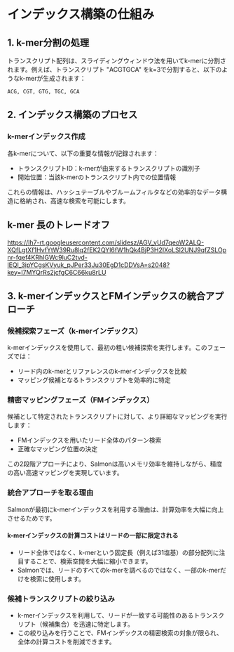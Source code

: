 # インデックス構築の仕組み

## 1. k-mer分割の処理

トランスクリプト配列は、スライディングウィンドウ法を用いてk-merに分割されます。例えば、トランスクリプト "ACGTGCA" をk=3で分割すると、以下のようなk-merが生成されます：

```
ACG, CGT, GTG, TGC, GCA

```

## 2. インデックス構築のプロセス

### k-merインデックス作成

各k-merについて、以下の重要な情報が記録されます：

- トランスクリプトID：k-merが由来するトランスクリプトの識別子
- 開始位置：当該k-merのトランスクリプト内での位置情報

これらの情報は、ハッシュテーブルやブルームフィルタなどの効率的なデータ構造に格納され、高速な検索を可能にします。

## k-mer 長のトレードオフ

https://lh7-rt.googleusercontent.com/slidesz/AGV_vUd7qeoW2ALQ-XQfLgtXf1HvfYtW39Ru8lq2fEK2QYl6fW1hQk4BjP3H2IXoLSl2UNJ9qfZSLOpnr-fqef4KRhIGWc9luC2tvd-lEQl_3ipYCgsKVyuk_pJPer33Ju30EgD1cDDVsA=s2048?key=l7MYQrRs2jcfgC6C66ku8rLU

## 3. k-merインデックスとFMインデックスの統合アプローチ

### 候補探索フェーズ（k-merインデックス）

k-merインデックスを使用して、最初の粗い候補探索を実行します。このフェーズでは：

- リード内のk-merとリファレンスのk-merインデックスを比較
- マッピング候補となるトランスクリプトを効率的に特定

### 精密マッピングフェーズ（FMインデックス）

候補として特定されたトランスクリプトに対して、より詳細なマッピングを実行します：

- FMインデックスを用いたリード全体のパターン検索
- 正確なマッピング位置の決定

この2段階アプローチにより、Salmonは高いメモリ効率を維持しながら、精度の高い高速マッピングを実現しています。

### 統合アプローチを取る理由

Salmonが最初にk-merインデックスを利用する理由は、計算効率を大幅に向上させるためです。

#### **k-merインデックスの計算コストはリードの一部に限定される**

- リード全体ではなく、k-merという固定長（例えば31塩基）の部分配列に注目することで、検索空間を大幅に縮小できます。
- Salmonでは、リードのすべてのk-merを調べるのではなく、一部のk-merだけを検索に使用します。

### **候補トランスクリプトの絞り込み**

- k-merインデックスを利用して、リードが一致する可能性のあるトランスクリプト（候補集合）を迅速に特定します。
- この絞り込みを行うことで、FMインデックスの精密検索の対象が限られ、全体の計算コストを削減できます。
